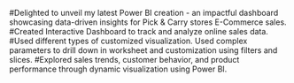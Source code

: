 #Delighted to unveil my latest Power BI creation - an impactful dashboard showcasing data-driven insights for Pick & Carry stores E-Commerce sales. 
#Created Interactive Dashboard to track and analyze online sales data. 
#Used different types of customized visualization. Used complex parameters to drill down in worksheet and customization using filters and slices. 
#Explored sales trends, customer behavior, and product performance through dynamic visualization using Power BI.
